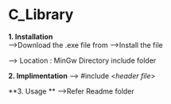 # C_Library

**1. Installation**                                           
-->Download the .exe file from 
-->Install the file

--> Location : MinGw Directory include folder

**2. Implimentation**
--> #include <_header file_>

**3. Usage **
-->Refer Readme folder
